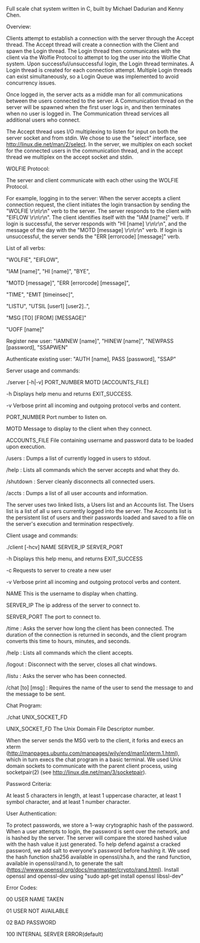 Full scale chat system written in C, built by Michael Dadurian and Kenny Chen.

Overview:

Clients attempt to establish a connection with the server through the Accept thread. The Accept thread will create a connection with the Client and spawn the Login thread. The Login thread then communicates with the client via the Wolfie Protocol to attempt to log the user into the Wolfie Chat system. Upon successful/unsuccessful login, the Login thread terminates. A Login thread is created for each connection attempt. Multiple Login threads can exist simultaneously, so a Login Queue was implemented to avoid concurrency issues.

Once logged in, the server acts as a middle man for all communications between the users connected to the server. A Communication thread on the server will be spawned when the first user logs in, and then terminates when no user is logged in. The Communication thread services all additional users who connect.

The Accept thread uses I/O multiplexing to listen for input on both the server socket and from stdin. We chose to use the "select" interface, see http://linux.die.net/man/2/select. In the server, we multiplex on each socket for the connected users in the communication thread, and in the accept thread we multiplex on the accept socket and stdin.


WOLFIE Protocol:

The server and client communicate with each other using the WOLFIE Protocol. 

For example, logging in to the server: When the server accepts a client connection request, the client initiates the login transaction by sending the "WOLFIE \r\n\r\n" verb to the server. The server responds to the client with "EIFLOW \r\n\r\n". The client identifies itself with the "IAM [name]" verb. If login is successful, the server responds with "HI [name] \r\n\r\n", and the message of the day with the "MOTD [message] \r\n\r\n" verb. If login is unsuccessful, the server sends the "ERR [errorcode] [message]" verb.

List of all verbs:

  "WOLFIE", "EIFLOW",
  
  "IAM [name]", "HI [name]", "BYE",
  
  "MOTD [message]", "ERR [errorcode] [message]",
  
  "TIME", "EMIT [timeinsec]",
  
  "LISTU", "UTSIL [user1] [user2]..",
  
  "MSG [TO] [FROM] [MESSAGE]"
  
  "UOFF [name]"
  
  Register new user: "IAMNEW [name]", "HINEW [name]", "NEWPASS [password], "SSAPWEN"   
  
  Authenticate existing user: "AUTH [name], PASS [password], "SSAP"

Server usage and commands:

./server [-h|-v] PORT_NUMBER MOTD [ACCOUNTS_FILE]

-h              Displays help menu and returns EXIT_SUCCESS.

-v              Verbose print all incoming and outgoing protocol verbs and content.

PORT_NUMBER     Port number to listen on.

MOTD            Message to display to the client when they connect.

ACCOUNTS_FILE   File containing username and password data to be loaded upon execution.


/users : Dumps a list of currently logged in users to stdout.

/help : Lists all commands which the server accepts and what they do.

/shutdown : Server cleanly disconnects all connected users.

/accts : Dumps a list of all user accounts and information.

The server uses two linked lists, a Users list and an Accounts list. The Users list is a list of all u sers currently logged into the server. The Accounts list is the persistent list of users and their passwords loaded and saved to a file on the server's execution and termination respectively. 


Client usage and commands:

./client [-hcv] NAME SERVER_IP SERVER_PORT

-h            Displays this help menu, and returns EXIT_SUCCESS

-c            Requests to server to create a new user

-v            Verbose print all incoming and outgoing protocol verbs and content.

NAME          This is the username to display when chatting.

SERVER_IP     The ip address of the server to connect to.

SERVER_PORT   The port to connect to.


/time : Asks the server how long the client has been connected. The duration of the connection is returned in seconds, and the client program converts this time to hours, minutes, and seconds.

/help : Lists all commands which the client accepts.

/logout : Disconnect with the server, closes all chat windows.

/listu : Asks the server who has been connected.

/chat [to] [msg] : Requires the name of the user to send the message to and the message to be sent.


Chat Program:

./chat UNIX_SOCKET_FD

UNIX_SOCKET_FD        The Unix Domain File Descriptor number.


When the server sends the MSG verb to the client, it forks and execs an xterm (http://manpages.ubuntu.com/manpages/wily/end/man1/xterm.1.html), which in turn execs the chat program in a basic terminal. We used Unix domain sockets to communicate with the parent client process, using socketpair(2) (see http://linux.die.net/man/3/socketpair).



Password Criteria:

At least 5 characters in length, at least 1 uppercase character, at least 1 symbol character, and at least 1 number character.

User Authentication:

To protect passwords, we store a 1-way crytographic hash of the password. When a user attempts to login, the password is sent over the network, and is hashed by the server. The server will compare the stored hashed value with the hash value it just generated. To help defend against a cracked password, we add salt to everyone's password before hashing it. We used the hash function sha256 available in openssl/sha.h, and the rand function, available in openssl/rand.h, to generate the salt (https://wwww.openssl.org/docs/manmaster/crypto/rand.html). Install openssl and openssl-dev using "sudo apt-get install openssl libssl-dev"


Error Codes:

00  USER NAME TAKEN

01  USER NOT AVAILABLE

02  BAD PASSWORD

100 INTERNAL SERVER ERROR(default)


